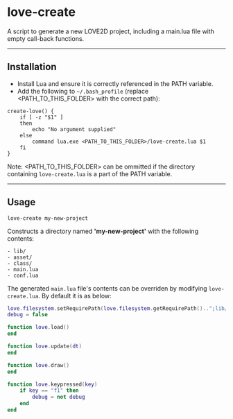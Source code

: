 # love-create

A script to generate a new LOVE2D project, including a main.lua file with empty call-back functions.

----------------------------

## Installation

* Install Lua and ensure it is correctly referenced in the PATH variable.
* Add the following to `~/.bash_profile` (replace <PATH_TO_THIS_FOLDER> with the correct path):

```shell
create-love() {
    if [ -z "$1" ]
    then
        echo "No argument supplied"
    else
        command lua.exe <PATH_TO_THIS_FOLDER>/love-create.lua $1
    fi
}
```

Note: <PATH_TO_THIS_FOLDER> can be ommitted if the directory containing `love-create.lua` is a part of the PATH variable.

----------------------------

## Usage

```shell
love-create my-new-project
```

Constructs a directory named **'my-new-project'** with the following contents:

```shell
- lib/
- asset/
- class/
- main.lua
- conf.lua
```

The generated `main.lua` file's contents can be overriden by modifying `love-create.lua`. By default it is as below:

```lua
love.filesystem.setRequirePath(love.filesystem.getRequirePath()..";lib/?.lua;lib/;")
debug = false

function love.load()
end

function love.update(dt)
end

function love.draw()
end

function love.keypressed(key)
    if key == "f1" then
        debug = not debug
    end
end
```